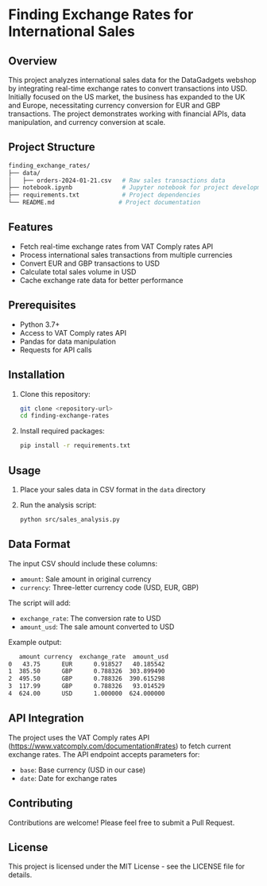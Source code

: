 # Finding Exchange Rates for International Sales

## Overview

This project analyzes international sales data for the DataGadgets webshop by integrating real-time exchange rates to convert transactions into USD. Initially focused on the US market, the business has expanded to the UK and Europe, necessitating currency conversion for EUR and GBP transactions. The project demonstrates working with financial APIs, data manipulation, and currency conversion at scale.

## Project Structure

```bash
finding_exchange_rates/
├── data/
│   ├── orders-2024-01-21.csv   # Raw sales transactions data
├── notebook.ipynb              # Jupyter notebook for project development
├── requirements.txt            # Project dependencies
└── README.md                  # Project documentation
```

## Features

- Fetch real-time exchange rates from VAT Comply rates API
- Process international sales transactions from multiple currencies
- Convert EUR and GBP transactions to USD
- Calculate total sales volume in USD
- Cache exchange rate data for better performance

## Prerequisites

- Python 3.7+
- Access to VAT Comply rates API
- Pandas for data manipulation
- Requests for API calls

## Installation

1. Clone this repository:

    ```bash
    git clone <repository-url>
    cd finding-exchange-rates
    ```

2. Install required packages:

    ```bash
    pip install -r requirements.txt
    ```

## Usage

1. Place your sales data in CSV format in the `data` directory
2. Run the analysis script:

    ```bash
    python src/sales_analysis.py
    ```

## Data Format

The input CSV should include these columns:

- `amount`: Sale amount in original currency
- `currency`: Three-letter currency code (USD, EUR, GBP)

The script will add:

- `exchange_rate`: The conversion rate to USD
- `amount_usd`: The sale amount converted to USD

Example output:

```bash
   amount currency  exchange_rate  amount_usd
0   43.75      EUR      0.918527   40.185542
1  385.50      GBP      0.788326  303.899490
2  495.50      GBP      0.788326  390.615298
3  117.99      GBP      0.788326   93.014529
4  624.00      USD      1.000000  624.000000
```

## API Integration

The project uses the VAT Comply rates API (<https://www.vatcomply.com/documentation#rates>) to fetch current exchange rates. The API endpoint accepts parameters for:

- `base`: Base currency (USD in our case)
- `date`: Date for exchange rates

## Contributing

Contributions are welcome! Please feel free to submit a Pull Request.

## License

This project is licensed under the MIT License - see the LICENSE file for details.
